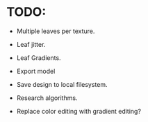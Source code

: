 # TODO:

* Multiple leaves per texture.
* Leaf jitter.
* Leaf Gradients.

* Export model
* Save design to local filesystem.
* Research algorithms.
* Replace color editing with gradient editing?
